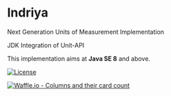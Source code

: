 Indriya
============

Next Generation Units of Measurement Implementation

JDK Integration of Unit-API

This implementation aims at **Java SE 8** and above.
 
[![License](http://img.shields.io/badge/license-BSD3-blue.svg?style=flat-square)](http://opensource.org/licenses/BSD-3-Clause)

[![Waffle.io - Columns and their card count](https://badge.waffle.io/unitsofmeasurement/indriya.png?columns=all)](https://waffle.io/unitsofmeasurement/indriya?utm_source=badge)